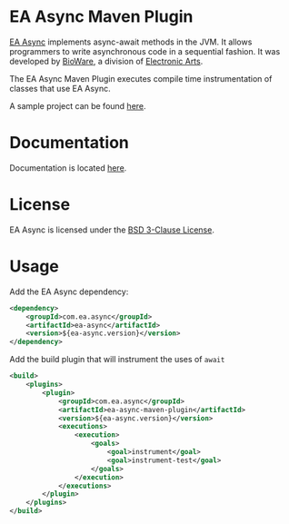 EA Async Maven Plugin
============

[EA Async](..) implements async-await methods in the JVM. It allows programmers to write asynchronous code in a sequential fashion. It was developed by [BioWare](http://www.bioware.com), a division of [Electronic Arts](http://www.ea.com).

The EA Async Maven Plugin executes compile time instrumentation of classes that use EA Async.

A sample project can be found [here](src/test/project-to-test/pom.xml).

Documentation
=======
Documentation is located [here](http://orbit.bioware.com/).

License
=======
EA Async is licensed under the [BSD 3-Clause License](../LICENSE).

Usage
=======

Add the EA Async dependency:

```xml
<dependency>
    <groupId>com.ea.async</groupId>
    <artifactId>ea-async</artifactId>
    <version>${ea-async.version}</version>
</dependency>
```

Add the build plugin that will instrument the uses of `await`

```xml
<build>
    <plugins>
        <plugin>
            <groupId>com.ea.async</groupId>
            <artifactId>ea-async-maven-plugin</artifactId>
            <version>${ea-async.version}</version>
            <executions>
                <execution>
                    <goals>
                        <goal>instrument</goal>
                        <goal>instrument-test</goal>
                    </goals>
                </execution>
            </executions>
        </plugin>
    </plugins>
</build>
```

